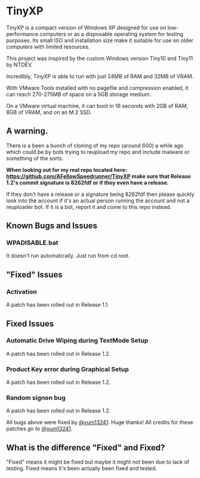 # TinyXP
TinyXP is a compact version of Windows XP designed for use on low-performance computers or as a disposable operating system for testing purposes. Its small ISO and installation size make it suitable for use on older computers with limited resources. 

This project was inspired by the custom Windows version Tiny10 and Tiny11 by NTDEV. 

Incredibly, TinyXP is able to run with just 24MB of RAM and 32MB of VRAM.

With VMware Tools installed with no pagefile and compression enabled, it can reach 270-275MB of space on a 5GB storage medium.

On a VMware virtual machine, it can boot in 16 seconds with 2GB of RAM, 8GB of VRAM, and on an M.2 SSD.

## A warning.
There is a been a bunch of cloning of my repo (around 600) a while ago which could be by bots trying to reupload my repo and include malware or something of the sorts. 

**When looking out for my real repo located here: https://github.com/AFellowSpeedrunner/TinyXP make sure that Release 1.2's commit signature is 8262fdf or if they even have a release.** 

If they don't have a release or a signature being 8262fdf then please quickly look into the account if it's an actual person running the account and not a reuploader bot. If it is a bot, report it and come to this repo instead.

## Known Bugs and Issues
### WPADISABLE.bat
It doesn't run automatically. Just run from cd root.

## "Fixed" Issues
### Activation
A patch has been rolled out in Release 1.1.

## Fixed Issues
### Automatic Drive Wiping during TextMode Setup
A patch has been rolled out in Release 1.2.

### Product Key error during Graphical Setup
A patch has been rolled out in Release 1.2.

### Random signon bug
A patch has been rolled out in Release 1.2.

All bugs above were fixed by [@yum13241](https://github.com/yum13241). Huge thanks! All credits for these patches go to [@yum13241](https://github.com/yum13241).

## What is the difference "Fixed" and Fixed?
"Fixed" means it might be fixed but maybe it might not been due to lack of testing. Fixed means it's been actually been fixed and tested.
